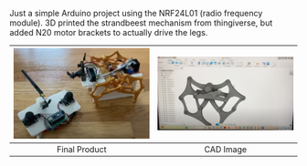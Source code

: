 Just a simple Arduino project using the NRF24L01 (radio frequency module). 3D printed the strandbeest mechanism from thingiverse, but added N20 motor brackets to actually drive the legs.

| <img src="images/final_product.png" alt="Final Product" width="250"/> | <img src="images/cad_image.png" alt="CAD Image" width="250"/> |
|:----------------------------------------------------------------------:|:-------------------------------------------------------------:|
| Final Product                                                        | CAD Image                                                     |

